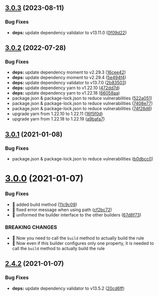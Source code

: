 ## [3.0.3](https://github.com/ziccardi/json-data-validator/compare/3.0.2...3.0.3) (2023-08-11)


### Bug Fixes

* **deps:** update dependency validator to v13.11.0 ([0f09d22](https://github.com/ziccardi/json-data-validator/commit/0f09d22d41d497aac8a13d7955cb8647dbdbb45d))



## [3.0.2](https://github.com/ziccardi/json-data-validator/compare/3.0.1...3.0.2) (2022-07-28)


### Bug Fixes

* **deps:** update dependency moment to v2.29.3 ([16cee42](https://github.com/ziccardi/json-data-validator/commit/16cee421cbf1030ebf9416fe8bb7cf47ad63b212))
* **deps:** update dependency moment to v2.29.4 ([5e494f4](https://github.com/ziccardi/json-data-validator/commit/5e494f4818399c6b233050270ea9ac1d369e303b))
* **deps:** update dependency validator to v13.7.0 ([2b83503](https://github.com/ziccardi/json-data-validator/commit/2b83503c0b8259066a86d2dc46dc3b75cfc35575))
* **deps:** update dependency yarn to v1.22.10 ([472dd7d](https://github.com/ziccardi/json-data-validator/commit/472dd7d6719d2d0af0599a060000d18b55c35744))
* **deps:** update dependency yarn to v1.22.18 ([66058aa](https://github.com/ziccardi/json-data-validator/commit/66058aa86d8830dca70469deb46f91ef2b93b5f1))
* package.json & package-lock.json to reduce vulnerabilities ([522a051](https://github.com/ziccardi/json-data-validator/commit/522a0516fc0a40b8a87914da188e5bf2bff30eb4))
* package.json & package-lock.json to reduce vulnerabilities ([7408e77](https://github.com/ziccardi/json-data-validator/commit/7408e77e84f7c381c17b86368c4fc11eae9ec997))
* package.json & package-lock.json to reduce vulnerabilities ([74f28d6](https://github.com/ziccardi/json-data-validator/commit/74f28d673d238b3c8228c3fb54f58d72f29a2ca9))
* upgrade yarn from 1.22.10 to 1.22.11 ([16f5f0d](https://github.com/ziccardi/json-data-validator/commit/16f5f0dc52878c736b20cb205ee9051ad291aacf))
* upgrade yarn from 1.22.18 to 1.22.19 ([a9bafa7](https://github.com/ziccardi/json-data-validator/commit/a9bafa722fa9273ea6582e3e1866e5bd3757b22e))



## [3.0.1](https://github.com/ziccardi/json-data-validator/compare/3.0.0...3.0.1) (2021-01-08)


### Bug Fixes

* package.json & package-lock.json to reduce vulnerabilities ([b0dbcc0](https://github.com/ziccardi/json-data-validator/commit/b0dbcc06a2533728f2c2689802ba9e480af4cb8f))



# [3.0.0](https://github.com/ziccardi/json-data-validator/compare/2.4.2...3.0.0) (2021-01-07)


### Bug Fixes

* 🐛 added build method ([11c9c09](https://github.com/ziccardi/json-data-validator/commit/11c9c09b3eb4656b7ae1afc0d1420b03d3e3916d))
* 🐛 fixed error message when using path ([cf2bc72](https://github.com/ziccardi/json-data-validator/commit/cf2bc7205e5771641765832e793568f7d8fc399c))
* 🐛 uniformed the builder interface to the other builders ([67d8f73](https://github.com/ziccardi/json-data-validator/commit/67d8f734755075d868fc94544aaa08ecece43ccb))


### BREAKING CHANGES

* 🧨 Now you need to call the `build` method to actually build the rule
* 🧨 Now even if this builder configures only one property, it is needed to
call the `build` method to actually build the rule



## [2.4.2](https://github.com/ziccardi/json-data-validator/compare/2.4.1...2.4.2) (2021-01-07)


### Bug Fixes

* **deps:** update dependency validator to v13.5.2 ([20cd6ff](https://github.com/ziccardi/json-data-validator/commit/20cd6fff2fdc95a10d62bd86328f52a9a1a197d3))



